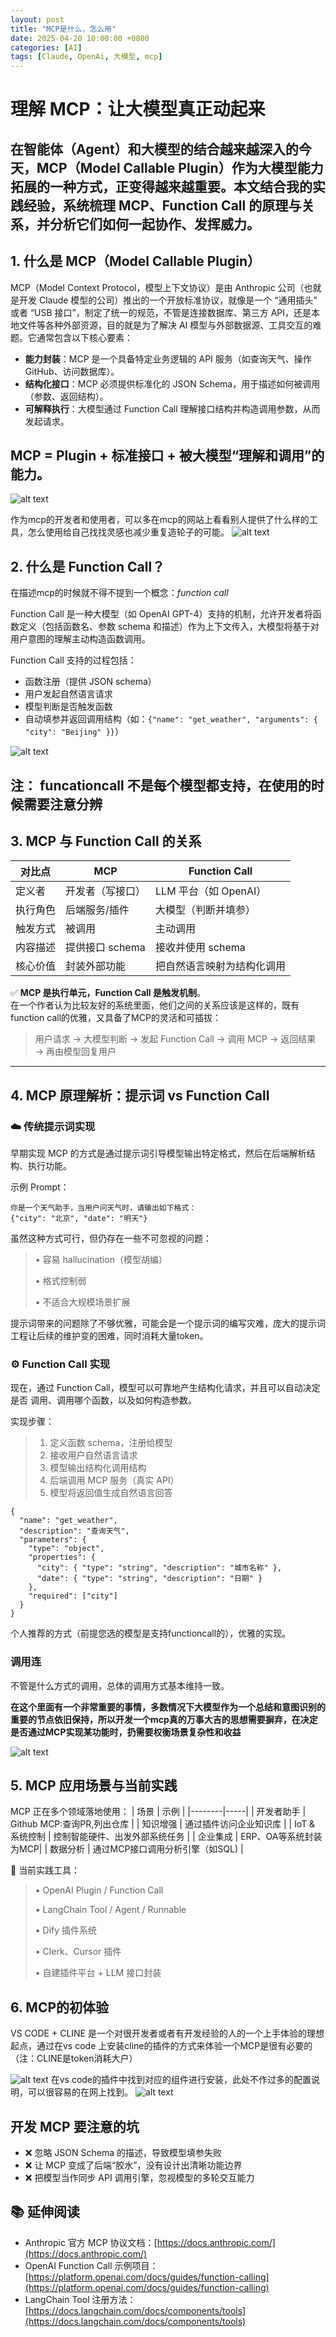 ```yaml
---
layout: post
title: "MCP是什么，怎么用"
date: 2025-04-20 10:00:00 +0800
categories: [AI]
tags: [Claude, OpenAi, 大模型, mcp]
---
```


# 理解 MCP：让大模型真正动起来

在智能体（Agent）和大模型的结合越来越深入的今天，MCP（Model Callable Plugin）作为大模型能力拓展的一种方式，正变得越来越重要。本文结合我的实践经验，系统梳理 MCP、Function Call 的原理与关系，并分析它们如何一起协作、发挥威力。
---


## 1. 什么是 MCP（Model Callable Plugin）

MCP（Model Context Protocol，模型上下文协议）是由 Anthropic 公司（也就是开发 Claude 模型的公司）推出的一个开放标准协议，就像是一个 “通用插头” 或者 “USB 接口”，制定了统一的规范，不管是连接数据库、第三方 API，还是本地文件等各种外部资源，目的就是为了解决 AI 模型与外部数据源、工具交互的难题。它通常包含以下核心要素：

- **能力封装**：MCP 是一个具备特定业务逻辑的 API 服务（如查询天气、操作 GitHub、访问数据库）。
- **结构化接口**：MCP 必须提供标准化的 JSON Schema，用于描述如何被调用（参数、返回结构）。
- **可解释执行**：大模型通过 Function Call 理解接口结构并构造调用参数，从而发起请求。

MCP = Plugin + 标准接口 + 被大模型“理解和调用”的能力。
---


![alt text](image-4.png)

作为mcp的开发者和使用者，可以多在mcp的网站上看看别人提供了什么样的工具，怎么使用给自己找找灵感也减少重复造轮子的可能。
![alt text](image-2.png)

## 2. 什么是 Function Call？

在描述mcp的时候就不得不提到一个概念：*function call*

Function Call 是一种大模型（如 OpenAI GPT-4）支持的机制，允许开发者将函数定义（包括函数名、参数 schema 和描述）作为上下文传入，大模型将基于对用户意图的理解主动构造函数调用。

Function Call 支持的过程包括：

- 函数注册（提供 JSON schema）
- 用户发起自然语言请求
- 模型判断是否触发函数
- 自动填参并返回调用结构（如：`{"name": "get_weather", "arguments": { "city": "Beijing" }}`）

![alt text](functioncall.png)

注： funcationcall 不是每个模型都支持，在使用的时候需要注意分辨
---

## 3. MCP 与 Function Call 的关系

| 对比点 | MCP | Function Call |
|--------|-----|----------------|
| 定义者 | 开发者（写接口） | LLM 平台（如 OpenAI） |
| 执行角色 | 后端服务/插件 | 大模型（判断并填参） |
| 触发方式 | 被调用 | 主动调用 |
| 内容描述 | 提供接口 schema | 接收并使用 schema |
| 核心价值 | 封装外部功能 | 把自然语言映射为结构化调用 |

✅ **MCP 是执行单元，Function Call 是触发机制**。  
在一个作者认为比较友好的系统里面，他们之间的关系应该是这样的，既有function call的优雅，又具备了MCP的灵活和可插拔：

> 用户请求 → 大模型判断 → 发起 Function Call → 调用 MCP → 返回结果 → 再由模型回复用户
---

## 4. MCP 原理解析：提示词 vs Function Call

### ☁️ 传统提示词实现

早期实现 MCP 的方式是通过提示词引导模型输出特定格式，然后在后端解析结构、执行功能。

示例 Prompt：

```text
你是一个天气助手，当用户问天气时，请输出如下格式：
{"city": "北京", "date": "明天"}
```
虽然这种方式可行，但仍存在一些不可忽视的问题：
> •	容易 hallucination（模型胡编）
> 
> •	格式控制弱
> 
> •	不适合大规模场景扩展
> 

提示词带来的问题除了不够优雅，可能会是一个提示词的编写灾难，庞大的提示词工程让后续的维护变的困难，同时消耗大量token。

### ⚙️ Function Call 实现


现在，通过 Function Call，模型可以可靠地产生结构化请求，并且可以自动决定 是否 调用、调用哪个函数，以及如何构造参数。

实现步骤：
> 	1.	定义函数 schema，注册给模型
> 	2.	接收用户自然语言请求
> 	3.	模型输出结构化调用结构
> 	4.	后端调用 MCP 服务（真实 API）
> 	5.	模型将返回值生成自然语言回答

```text
{
  "name": "get_weather",
  "description": "查询天气",
  "parameters": {
    "type": "object",
    "properties": {
      "city": { "type": "string", "description": "城市名称" },
      "date": { "type": "string", "description": "日期" }
    },
    "required": ["city"]
  }
}
```
个人推荐的方式（前提您选的模型是支持functioncall的），优雅的实现。


### 调用连
不管是什么方式的调用，总体的调用方式基本维持一致。

**在这个里面有一个非常重要的事情，多数情况下大模型作为一个总结和意图识别的重要的节点依旧保持，所以开发一个mcp真的万事大吉的思想需要摒弃，在决定是否通过MCP实现某功能时，扔需要权衡场景复杂性和收益**

![alt text](image-5.png)

## 5. MCP 应用场景与当前实践
MCP 正在多个领域落地使用：
| 场景 | 示例 | 
|--------|-----|
| 开发者助手 | Github MCP:查询PR,列出仓库 | 
| 知识增强 | 通过插件访问企业知识库 | 
| IoT & 系统控制 | 控制智能硬件、出发外部系统任务 | 
| 企业集成 | ERP、OA等系统封装为MCP| 
| 数据分析 | 通过MCP接口调用分析引擎（如SQL) | 

🔧 当前实践工具：
> 	•	OpenAI Plugin / Function Call
> 
> 	•	LangChain Tool / Agent / Runnable
> 
> 	•	Dify 插件系统
> 
> 	•	Clerk、Cursor 插件
> 
> 	•	自建插件平台 + LLM 接口封装

## 6. MCP的初体验
VS CODE + CLINE 是一个对很开发者或者有开发经验的人的一个上手体验的理想起点，通过在vs code 上安装cline的插件的方式来体验一个MCP是很有必要的（注：CLINE是token消耗大户）

![alt text](image-1.png)
在vs code的插件中找到对应的组件进行安装，此处不作过多的配置说明，可以很容易的在网上找到。
![alt text](image-3.png)


## 开发 MCP 要注意的坑
- ❌ 忽略 JSON Schema 的描述，导致模型填参失败
- ❌ 让 MCP 变成了后端“胶水”，没有设计出清晰功能边界
- ❌ 把模型当作同步 API 调用引擎，忽视模型的多轮交互能力
## 📚 延伸阅读
- Anthropic 官方 MCP 协议文档：[https://docs.anthropic.com/](https://docs.anthropic.com/)
- OpenAI Function Call 示例项目：[https://platform.openai.com/docs/guides/function-calling](https://platform.openai.com/docs/guides/function-calling)
- LangChain Tool 注册方法：[https://docs.langchain.com/docs/components/tools](https://docs.langchain.com/docs/components/tools)